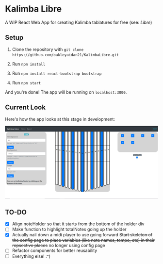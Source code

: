 # Kalimba Libre

A WIP React Web App for creating Kalimba tablatures for free (see: _Libre_)

## Setup

1. Clone the repository with
   `git clone https://github.com/oakleyaidan21/KalimbaLibre.git`

2. Run `npm install`

3. Run `npm install react-bootstrap bootstrap`

4. Run `npm start`

And you're done! The app will be running on `localhost:3000`.

## Current Look

Here's how the app looks at this stage in development:

![alt_text](https://github.com/oakleyaidan21/KalimbaLibre/blob/master/public/wipS.PNG)

## TO-DO

- [x] Align noteHolder so that it starts from the bottom of the holder div
- [ ] Make function to highlight totalNotes going up the holder
- [x] Actually nail down a midi player to use going forward
      ~~Start skeleton of the config page to place variables (like note names, tempo, etc) in their repsective places~~ no longer using config page
- [ ] Refactor components for better reusability
- [ ] Everything else! :^)
